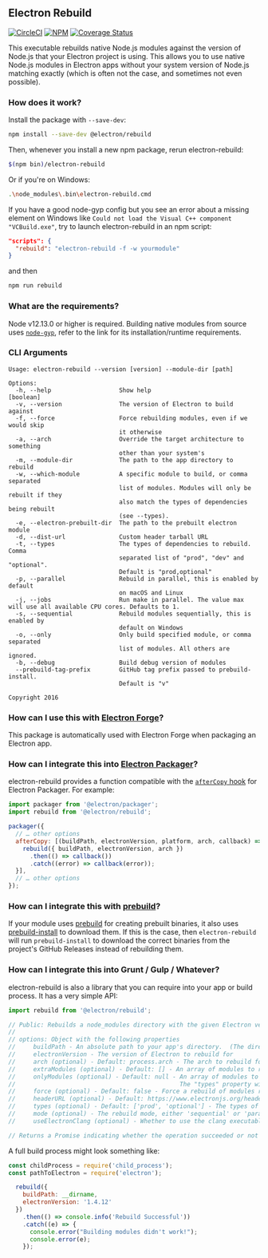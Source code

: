 ## Electron Rebuild

[![CircleCI](https://circleci.com/gh/electron/rebuild.svg?style=svg)](https://circleci.com/gh/electron/rebuild)
[![NPM](https://img.shields.io/npm/v/@electron/rebuild.svg?style=flat)](https://npm.im/@electron/rebuild)
[![Coverage Status](https://codecov.io/gh/electron/rebuild/branch/main/graph/badge.svg)](https://codecov.io/gh/electron/rebuild)

This executable rebuilds native Node.js modules against the version of Node.js
that your Electron project is using. This allows you to use native Node.js
modules in Electron apps without your system version of Node.js matching exactly
(which is often not the case, and sometimes not even possible).

### How does it work?

Install the package with `--save-dev`:

```sh
npm install --save-dev @electron/rebuild
```

Then, whenever you install a new npm package, rerun electron-rebuild:

```sh
$(npm bin)/electron-rebuild
```

Or if you're on Windows:

```sh
.\node_modules\.bin\electron-rebuild.cmd
```
If you have a good node-gyp config but you see an error about a missing element on Windows like `Could not load the Visual C++ component "VCBuild.exe"`, try to launch electron-rebuild in an npm script:

```json
"scripts": {
  "rebuild": "electron-rebuild -f -w yourmodule"
}
```

and then

```sh
npm run rebuild
```

### What are the requirements?

Node v12.13.0 or higher is required. Building native modules from source uses
[`node-gyp`](https://github.com/nodejs/node-gyp#installation), refer to the link for its
installation/runtime requirements.

### CLI Arguments

```
Usage: electron-rebuild --version [version] --module-dir [path]

Options:
  -h, --help                   Show help                               [boolean]
  -v, --version                The version of Electron to build against
  -f, --force                  Force rebuilding modules, even if we would skip
                               it otherwise
  -a, --arch                   Override the target architecture to something
                               other than your system's
  -m, --module-dir             The path to the app directory to rebuild
  -w, --which-module           A specific module to build, or comma separated
                               list of modules. Modules will only be rebuilt if they
                               also match the types of dependencies being rebuilt
                               (see --types).
  -e, --electron-prebuilt-dir  The path to the prebuilt electron module
  -d, --dist-url               Custom header tarball URL
  -t, --types                  The types of dependencies to rebuild.  Comma
                               separated list of "prod", "dev" and "optional".
                               Default is "prod,optional"
  -p, --parallel               Rebuild in parallel, this is enabled by default
                               on macOS and Linux
  -j, --jobs                   Run make in parallel. The value max will use all available CPU cores. Defaults to 1.
  -s, --sequential             Rebuild modules sequentially, this is enabled by
                               default on Windows
  -o, --only                   Only build specified module, or comma separated
                               list of modules. All others are ignored.
  -b, --debug                  Build debug version of modules
  --prebuild-tag-prefix        GitHub tag prefix passed to prebuild-install.
                               Default is "v"

Copyright 2016
```

### How can I use this with [Electron Forge](https://github.com/electron/forge)?

This package is automatically used with Electron Forge when packaging an Electron app.

### How can I integrate this into [Electron Packager](https://github.com/electron/packager)?

electron-rebuild provides a function compatible with the [`afterCopy` hook](https://electron.github.io/packager/main/interfaces/electronpackager.options.html#aftercopy)
for Electron Packager. For example:

```javascript
import packager from '@electron/packager';
import rebuild from '@electron/rebuild';

packager({
  // … other options
  afterCopy: [(buildPath, electronVersion, platform, arch, callback) => {
    rebuild({ buildPath, electronVersion, arch })
      .then(() => callback())
      .catch((error) => callback(error));
  }],
  // … other options
});
```

### How can I integrate this with [prebuild](https://github.com/prebuild/prebuild)?

If your module uses [prebuild](https://github.com/prebuild/prebuild) for creating prebuilt binaries,
it also uses [prebuild-install](https://github.com/prebuild/prebuild-install) to download them. If
this is the case, then `electron-rebuild` will run `prebuild-install` to download the correct
binaries from the project's GitHub Releases instead of rebuilding them.

### How can I integrate this into Grunt / Gulp / Whatever?

electron-rebuild is also a library that you can require into your app or
build process. It has a very simple API:

```javascript
import rebuild from '@electron/rebuild';

// Public: Rebuilds a node_modules directory with the given Electron version.
//
// options: Object with the following properties
//     buildPath - An absolute path to your app's directory.  (The directory that contains your node_modules)
//     electronVersion - The version of Electron to rebuild for
//     arch (optional) - Default: process.arch - The arch to rebuild for
//     extraModules (optional) - Default: [] - An array of modules to rebuild as well as the detected modules
//     onlyModules (optional) - Default: null - An array of modules to rebuild, ONLY these module names will be rebuilt.
//                                              The "types" property will be ignored if this option is set.
//     force (optional) - Default: false - Force a rebuild of modules regardless of their current build state
//     headerURL (optional) - Default: https://www.electronjs.org/headers - The URL to download Electron header files from
//     types (optional) - Default: ['prod', 'optional'] - The types of modules to rebuild
//     mode (optional) - The rebuild mode, either 'sequential' or 'parallel' - Default varies per platform (probably shouldn't mess with this one)
//     useElectronClang (optional) - Whether to use the clang executable that Electron used when building its binary. This will guarantee compiler compatibility

// Returns a Promise indicating whether the operation succeeded or not
```

A full build process might look something like:

```javascript
const childProcess = require('child_process');
const pathToElectron = require('electron');

  rebuild({
    buildPath: __dirname,
    electronVersion: '1.4.12'
  })
    .then(() => console.info('Rebuild Successful'))
    .catch((e) => {
      console.error("Building modules didn't work!");
      console.error(e);
    });
```
